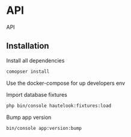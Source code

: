 # API

API

## Installation

Install all dependencies 

```bash
comopser install
```

Use the docker-compose for up developers env


Import database fixtures

```bash
php bin/console hautelook:fixtures:load
```

Bump app version
```bash
bin/console app:version:bump
```